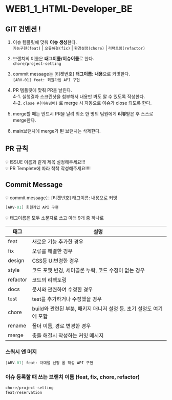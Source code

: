 # WEB1_1_HTML-Developer_BE

## GIT 컨벤션 !
1. 이슈 템플릿에 맞춰 **이슈 생성**한다. <br>
    `기능구현(feat)` | `오류해결(fix)` | `환경설정(chore)` | `리팩토링(refactor)`
    
2. 브랜치의 이름은 **태그이름/이슈이름**로 한다. <br>
   `chore/project-setting`
   
3. commit message는 [티켓번호] **태그이름: 내용**으로 커밋한다. <br>
   `[ARV-01] feat: 회원가입 API 구현`

4. PR 템플릿에 맞춰 PR을 날린다. <br>
    4-1. 실행결과 스크린샷을 첨부해서 내용만 봐도 알 수 있도록 작성한다.  <br>
    4-2. `close #{이슈넘버}` 로 merge 시 자동으로 이슈가 close 되도록 한다. 
5. merge할 때는 반드시 PR을 날려 최소 한 명의 팀원에게 **리뷰**받은 후 스스로 merge한다.
6. main브랜치에 merge가 된 브랜치는 삭제한다. 


## PR 규칙
💡 ISSUE 이름과 같게 제목 설정해주세요!!! <br>
💡 PR Templete에 따라 착착 작성해주세요!!!!

## Commit Message
💡 commit message는 [티켓번호] 태그이름: 내용으로 커밋 <br>
```java
[ARV-01] 회원가입 API 구현
```
💡 태그이름은 모두 소문자로 쓰고 아래 9개 중 하나로 <br>

| 태그 | 설명 |
| --- | --- |
| feat | 새로운 기능 추가한 경우  |
| fix | 오류를 해결한 경우 |
| design | CSS등 UI변경한 경우 |
| style | 코드 포맷 변경, 세미콜론 누락, 코드 수정이 없는 경우 |
| refactor | 코드의 리팩토링  |
| docs | 문서와 관련하여 수정한 경우 |
| test | test를 추가하거나 수정했을 경우  |
| chore | build와 관련된 부분, 패키지 매니저 설정 등. 초기 설정도 여기에 포함 |
| rename | 폴더 이름, 경로 변경한 경우 |
| merge | 충돌 해결시 작성하는 커밋 메시지 |


### 스쿼시 앤 머지

```java
[ARV-01] feat: 차대절 신청 폼 작성 API 구현
```

### 이슈 등록할 때 쓰는 브랜치 이름 (feat, fix, chore, refactor)

```java
chore/project-setting
feat/reservation
```
